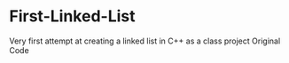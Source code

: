 # First-Linked-List
Very first attempt at creating a linked list in C++ as a class project
Original Code
